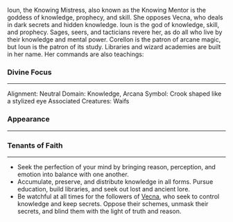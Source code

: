 

Ioun, the Knowing Mistress, also known as the Knowing Mentor is the goddess of knowledge, prophecy, and skill. She opposes Vecna, who deals in dark secrets and hidden knowledge. Ioun is the god of knowledge, skill, and prophecy. Sages, seers, and tacticians revere her, as do all who live by their knowledge and mental power. Corellon is the patron of arcane magic, but Ioun is the patron of its study. Libraries and wizard academies are built in her name. Her commands are also teachings:




### Divine Focus
---
Alignment: Neutral
Domain: Knowledge, Arcana
Symbol: Crook shaped like a stylized eye
Associated Creatures: Waifs
### Appearance
------

### Tenants of Faith
---
- Seek the perfection of your mind by bringing reason, perception, and emotion into balance with one another.
- Accumulate, preserve, and distribute knowledge in all forms. Pursue education, build libraries, and seek out lost and ancient lore.
- Be watchful at all times for the followers of [Vecna](https://stone-3.obsidianportal.com/wikis/vecna), who seek to control knowledge and keep secrets. Oppose their schemes, unmask their secrets, and blind them with the light of truth and reason.
